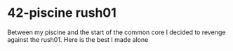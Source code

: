 # 42-piscine rush01
Between my piscine and the start of the common core I decided to revenge against the rush01.
Here is the best I made alone
